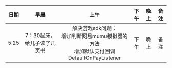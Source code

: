 | 日期   | 早晨 | 上午 | 下午 | 晚上 | 备注 |
| :---:  | :---: | :---: | :---:| :---: | :---: |
| 5.25   | 7：30起床，给儿子读了几页书 | 解决游戏sdk问题：<br> 增加判断网易mumu模拟器的方法<br> 增加默认支付回调DefaultOnPayListener | 下午 | 晚上 | 备注 |